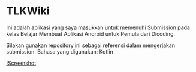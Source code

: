 # TLKWiki
Ini adalah aplikasi yang saya masukkan untuk memenuhi Submission pada kelas Belajar Membuat Aplikasi Android untuk Pemula dari Dicoding.

Silakan gunakan repository ini sebagai referensi dalam mengerjakan submission.
Bahasa yang digunakan: Kotlin

[!Screenshot](screenshots/TLKWiki_home.PNG)
